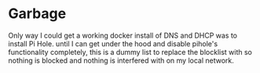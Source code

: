 # Garbage 

Only way I could get a working docker install of DNS and DHCP was to install Pi Hole. until I can get under the hood and disable pihole's functionality completely, this is a dummy list to replace the blocklist with so nothing is blocked and nothing is interfered with on my local network. 

